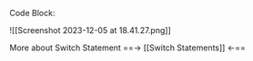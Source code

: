 
Code Block:

![[Screenshot 2023-12-05 at 18.41.27.png]]

More about Switch Statement ==->  [[Switch Statements]]  <-==

         